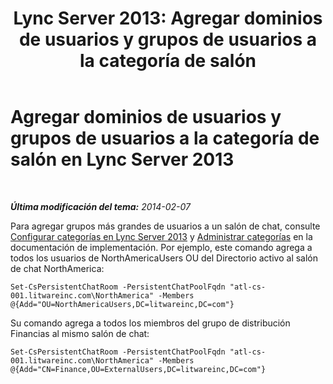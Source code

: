﻿---
title: 'Lync Server 2013: Agregar dominios de usuarios y grupos de usuarios a la categoría de salón'
TOCTitle: Agregar dominios de usuarios y grupos de usuarios a la categoría de salón
ms:assetid: ee03f2cf-1c84-41c4-b524-d0729be33b8c
ms:mtpsurl: https://technet.microsoft.com/es-es/library/JJ215884(v=OCS.15)
ms:contentKeyID: 48277104
ms.date: 01/07/2017
mtps_version: v=OCS.15
ms.translationtype: HT
---

# Agregar dominios de usuarios y grupos de usuarios a la categoría de salón en Lync Server 2013

 

_**Última modificación del tema:** 2014-02-07_

Para agregar grupos más grandes de usuarios a un salón de chat, consulte [Configurar categorías en Lync Server 2013](lync-server-2013-configure-categories.md) y [Administrar categorías](manage-categories.md) en la documentación de implementación. Por ejemplo, este comando agrega a todos los usuarios de NorthAmericaUsers OU del Directorio activo al salón de chat NorthAmerica:

    Set-CsPersistentChatRoom -PersistentChatPoolFqdn "atl-cs-001.litwareinc.com\NorthAmerica" -Members @{Add="OU=NorthAmericaUsers,DC=litwareinc,DC=com"}

Su comando agrega a todos los miembros del grupo de distribución Financias al mismo salón de chat:

    Set-CsPersistentChatRoom -PersistentChatPoolFqdn "atl-cs-001.litwareinc.com\NorthAmerica" -Members @{Add="CN=Finance,OU=ExternalUsers,DC=litwareinc,DC=com"}


